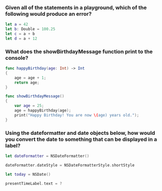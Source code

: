 ### Given all of the statements in a playground, which of the following would produce an error?

```swift
let a = 42
let b: Double = 100.25
let c = a + b
let d = a + 12
```
### What does the showBirthdayMessage function print to the console?

```swift
func happyBirthday(age: Int) -> Int
{
    age = age + 1;
    return age;
}

func showBirthdayMessage()
{
    var age = 25;
    age = happyBirthday(age);
    print("Happy Birthday! You are now \(age) years old.");
}
```

### Using the dateformatter and date objects below, how would you convert the date to something that can be displayed in a label?

```swift
let dateFormatter = NSDateFormatter()

dateFormatter.dateStyle = NSDateFormatterStyle.shortStyle

let today = NSDate()

presentTimeLabel.text = ?
```

